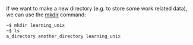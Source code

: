 If we want to make a new directory (e.g. to store some work related data), we can use the [mkdir][] command:

```bash
~$ mkdir learning_unix
~$ ls
a_directory another_directory learning_unix
```

[mkdir]: https://en.wikipedia.org/wiki/Mkdir
    